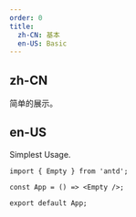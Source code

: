 ```yaml
---
order: 0
title:
  zh-CN: 基本
  en-US: Basic
---
```


## zh-CN

简单的展示。

## en-US

Simplest Usage.

```tsx
import { Empty } from 'antd';

const App = () => <Empty />;

export default App;
```
